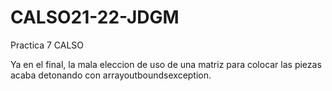 # CALSO21-22-JDGM
Practica 7 CALSO

Ya en el final, la mala eleccion de uso de una matriz para colocar las piezas acaba detonando con arrayoutboundsexception.
